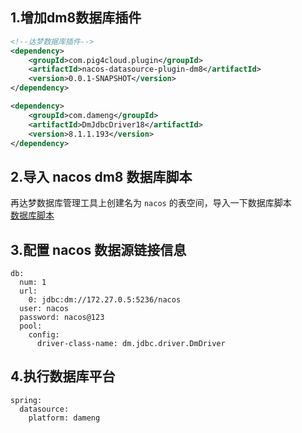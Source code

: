 ## 1.增加dm8数据库插件
```xml
<!--达梦数据库插件-->
<dependency>
    <groupId>com.pig4cloud.plugin</groupId>
    <artifactId>nacos-datasource-plugin-dm8</artifactId>
    <version>0.0.1-SNAPSHOT</version>
</dependency>

<dependency>
    <groupId>com.dameng</groupId>
    <artifactId>DmJdbcDriver18</artifactId>
    <version>8.1.1.193</version>
</dependency>
```

## 2.导入 nacos dm8 数据库脚本
再达梦数据库管理工具上创建名为 `nacos` 的表空间，导入一下数据库脚本  
[数据库脚本](./sql/nacos.sql)

## 3.配置 nacos 数据源链接信息
```
db:
  num: 1
  url:
    0: jdbc:dm://172.27.0.5:5236/nacos
  user: nacos
  password: nacos@123
  pool:
    config:
      driver-class-name: dm.jdbc.driver.DmDriver
```


## 4.执行数据库平台
```
spring:
  datasource:
    platform: dameng 
```